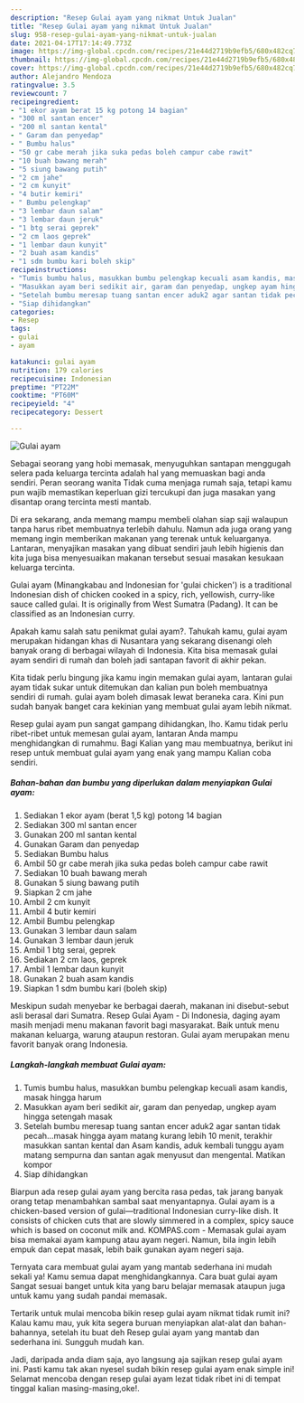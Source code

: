```yaml
---
description: "Resep Gulai ayam yang nikmat Untuk Jualan"
title: "Resep Gulai ayam yang nikmat Untuk Jualan"
slug: 958-resep-gulai-ayam-yang-nikmat-untuk-jualan
date: 2021-04-17T17:14:49.773Z
image: https://img-global.cpcdn.com/recipes/21e44d2719b9efb5/680x482cq70/gulai-ayam-foto-resep-utama.jpg
thumbnail: https://img-global.cpcdn.com/recipes/21e44d2719b9efb5/680x482cq70/gulai-ayam-foto-resep-utama.jpg
cover: https://img-global.cpcdn.com/recipes/21e44d2719b9efb5/680x482cq70/gulai-ayam-foto-resep-utama.jpg
author: Alejandro Mendoza
ratingvalue: 3.5
reviewcount: 7
recipeingredient:
- "1 ekor ayam berat 15 kg potong 14 bagian"
- "300 ml santan encer"
- "200 ml santan kental"
- " Garam dan penyedap"
- " Bumbu halus"
- "50 gr cabe merah jika suka pedas boleh campur cabe rawit"
- "10 buah bawang merah"
- "5 siung bawang putih"
- "2 cm jahe"
- "2 cm kunyit"
- "4 butir kemiri"
- " Bumbu pelengkap"
- "3 lembar daun salam"
- "3 lembar daun jeruk"
- "1 btg serai geprek"
- "2 cm laos geprek"
- "1 lembar daun kunyit"
- "2 buah asam kandis"
- "1 sdm bumbu kari boleh skip"
recipeinstructions:
- "Tumis bumbu halus, masukkan bumbu pelengkap kecuali asam kandis, masak hingga harum"
- "Masukkan ayam beri sedikit air, garam dan penyedap, ungkep ayam hingga setengah masak"
- "Setelah bumbu meresap tuang santan encer aduk2 agar santan tidak pecah...masak hingga ayam matang kurang lebih 10 menit, terakhir masukkan santan kental dan Asam kandis, aduk kembali tunggu ayam matang sempurna dan santan agak menyusut dan mengental. Matikan kompor"
- "Siap dihidangkan"
categories:
- Resep
tags:
- gulai
- ayam

katakunci: gulai ayam 
nutrition: 179 calories
recipecuisine: Indonesian
preptime: "PT22M"
cooktime: "PT60M"
recipeyield: "4"
recipecategory: Dessert

---
```



![Gulai ayam](https://img-global.cpcdn.com/recipes/21e44d2719b9efb5/680x482cq70/gulai-ayam-foto-resep-utama.jpg)

Sebagai seorang yang hobi memasak, menyuguhkan santapan menggugah selera pada keluarga tercinta adalah hal yang memuaskan bagi anda sendiri. Peran seorang  wanita Tidak cuma menjaga rumah saja, tetapi kamu pun wajib memastikan keperluan gizi tercukupi dan juga masakan yang disantap orang tercinta mesti mantab.

Di era  sekarang, anda memang mampu membeli olahan siap saji walaupun tanpa harus ribet membuatnya terlebih dahulu. Namun ada juga orang yang memang ingin memberikan makanan yang terenak untuk keluarganya. Lantaran, menyajikan masakan yang dibuat sendiri jauh lebih higienis dan kita juga bisa menyesuaikan makanan tersebut sesuai masakan kesukaan keluarga tercinta. 

Gulai ayam (Minangkabau and Indonesian for &#39;gulai chicken&#39;) is a traditional Indonesian dish of chicken cooked in a spicy, rich, yellowish, curry-like sauce called gulai. It is originally from West Sumatra (Padang). It can be classified as an Indonesian curry.

Apakah kamu salah satu penikmat gulai ayam?. Tahukah kamu, gulai ayam merupakan hidangan khas di Nusantara yang sekarang disenangi oleh banyak orang di berbagai wilayah di Indonesia. Kita bisa memasak gulai ayam sendiri di rumah dan boleh jadi santapan favorit di akhir pekan.

Kita tidak perlu bingung jika kamu ingin memakan gulai ayam, lantaran gulai ayam tidak sukar untuk ditemukan dan kalian pun boleh membuatnya sendiri di rumah. gulai ayam boleh dimasak lewat beraneka cara. Kini pun sudah banyak banget cara kekinian yang membuat gulai ayam lebih nikmat.

Resep gulai ayam pun sangat gampang dihidangkan, lho. Kamu tidak perlu ribet-ribet untuk memesan gulai ayam, lantaran Anda mampu menghidangkan di rumahmu. Bagi Kalian yang mau membuatnya, berikut ini resep untuk membuat gulai ayam yang enak yang mampu Kalian coba sendiri.

<!--inarticleads1-->

##### Bahan-bahan dan bumbu yang diperlukan dalam menyiapkan Gulai ayam:

1. Sediakan 1 ekor ayam (berat 1,5 kg) potong 14 bagian
1. Sediakan 300 ml santan encer
1. Gunakan 200 ml santan kental
1. Gunakan  Garam dan penyedap
1. Sediakan  Bumbu halus
1. Ambil 50 gr cabe merah jika suka pedas boleh campur cabe rawit
1. Sediakan 10 buah bawang merah
1. Gunakan 5 siung bawang putih
1. Siapkan 2 cm jahe
1. Ambil 2 cm kunyit
1. Ambil 4 butir kemiri
1. Ambil  Bumbu pelengkap
1. Gunakan 3 lembar daun salam
1. Gunakan 3 lembar daun jeruk
1. Ambil 1 btg serai, geprek
1. Sediakan 2 cm laos, geprek
1. Ambil 1 lembar daun kunyit
1. Gunakan 2 buah asam kandis
1. Siapkan 1 sdm bumbu kari (boleh skip)


Meskipun sudah menyebar ke berbagai daerah, makanan ini disebut-sebut asli berasal dari Sumatra. Resep Gulai Ayam - Di Indonesia, daging ayam masih menjadi menu makanan favorit bagi masyarakat. Baik untuk menu makanan keluarga, warung ataupun restoran. Gulai ayam merupakan menu favorit banyak orang Indonesia. 

<!--inarticleads2-->

##### Langkah-langkah membuat Gulai ayam:

1. Tumis bumbu halus, masukkan bumbu pelengkap kecuali asam kandis, masak hingga harum
1. Masukkan ayam beri sedikit air, garam dan penyedap, ungkep ayam hingga setengah masak
1. Setelah bumbu meresap tuang santan encer aduk2 agar santan tidak pecah...masak hingga ayam matang kurang lebih 10 menit, terakhir masukkan santan kental dan Asam kandis, aduk kembali tunggu ayam matang sempurna dan santan agak menyusut dan mengental. Matikan kompor
1. Siap dihidangkan


Biarpun ada resep gulai ayam yang bercita rasa pedas, tak jarang banyak orang tetap menambahkan sambal saat menyantapnya. Gulai ayam is a chicken-based version of gulai—traditional Indonesian curry-like dish. It consists of chicken cuts that are slowly simmered in a complex, spicy sauce which is based on coconut milk and. KOMPAS.com - Memasak gulai ayam bisa memakai ayam kampung atau ayam negeri. Namun, bila ingin lebih empuk dan cepat masak, lebih baik gunakan ayam negeri saja. 

Ternyata cara membuat gulai ayam yang mantab sederhana ini mudah sekali ya! Kamu semua dapat menghidangkannya. Cara buat gulai ayam Sangat sesuai banget untuk kita yang baru belajar memasak ataupun juga untuk kamu yang sudah pandai memasak.

Tertarik untuk mulai mencoba bikin resep gulai ayam nikmat tidak rumit ini? Kalau kamu mau, yuk kita segera buruan menyiapkan alat-alat dan bahan-bahannya, setelah itu buat deh Resep gulai ayam yang mantab dan sederhana ini. Sungguh mudah kan. 

Jadi, daripada anda diam saja, ayo langsung aja sajikan resep gulai ayam ini. Pasti kamu tak akan nyesel sudah bikin resep gulai ayam enak simple ini! Selamat mencoba dengan resep gulai ayam lezat tidak ribet ini di tempat tinggal kalian masing-masing,oke!.

